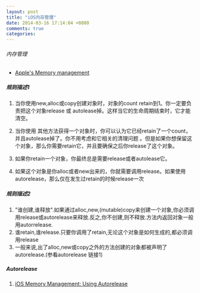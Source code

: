 ```yaml
---
layout: post
title: "iOS内存管理"
date: 2014-03-16 17:14:04 +0800
comments: true
categories: 
---
```

###### 内存管理

* [Apple's Memory management](https://developer.apple.com/library/ios/documentation/general/conceptual/devpedia-cocoacore/MemoryManagement.html)

##### 规则描述1

1. 当你使用new,alloc或copy创建对象时，对象的count retain到1。你一定要负责把这个对象release 或 autolease掉。这样当它的生命周期结束时，它才能清空。

2. 当你使用 其他方法获得一个对象时，你可以认为它已经retain了一个count，并且autolease掉了。你不用考虑和它相关的清理问题 。但是如果你想保留这个对象，那么你需要retain它，并且要确保之后你release了这个对象。

3. 如果你retain一个对象，你最终总是需要release或者autolease它。

4. 如果这个对象是你alloc或者new出来的，你就需要调用release。如果使用autorelease，那么仅在发生过retain的时候release一次


##### 规则描述2

1. "谁创建,谁释放".如果通过alloc,new,(mutable)copy来创建一个对象,你必须调用release或autorelease来释放.反之,你不创建,则不释放.方法内返回对象一般用autorrelease.
2. 谁retain,谁release.只要你调用了retain,无论这个对象是如何生成的,都必须调用release
3. 一般来说,出了alloc,new或copy之外的方法创建的对象都被声明了autorelease.(参看autorelease 链接1)




##### Autorelease
1. [iOS Memory Management: Using Autorelease](http://www.asgteach.com/blog/?p=73)

　


